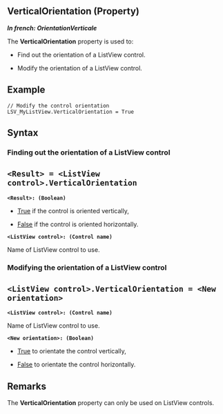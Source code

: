 


## VerticalOrientation (Property)

***In french: OrientationVerticale***
	



<a name="XUse"></a>
<a name="Use"></a>
<a name="description"></a>
The **VerticalOrientation** property is used to:

- Find out the orientation of a ListView control.

- Modify the orientation of a ListView control.



<a name="Example1"></a>
<a name="sample_code"></a>

## Example


```wl
// Modify the control orientation
LSV_MyListView.VerticalOrientation = True
```

<a name="XSYNTAX"></a>
<a name="SYNTAX1"></a>

## Syntax

### Finding out the orientation of a ListView control

`<Result> = <ListView control>.VerticalOrientation`
---

**`<Result>: (Boolean)`**



- <u><u><u><u>True</u></u></u></u> if the control is oriented vertically,

- <u><u><u><u>False</u></u></u></u> if the control is oriented horizontally.




**`<ListView control>: (Control name)`**

Name of ListView control to use.  


<a name="SYNTAX2"></a>

### Modifying the orientation of a ListView control

`<ListView control>.VerticalOrientation = <New orientation>`
---

**`<ListView control>: (Control name)`**

Name of ListView control to use.

**`<New orientation>: (Boolean)`**



- <u><u><u><u>True</u></u></u></u> to orientate the control vertically,

- <u><u><u><u>False</u></u></u></u> to orientate the control horizontally.  






<a name="NOTE0"></a>
<a name="NOTE0_1"></a>

## Remarks
The **VerticalOrientation** property can only be used on ListView controls.



